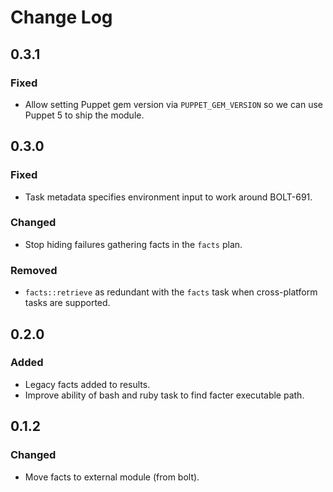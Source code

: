 # Change Log

## 0.3.1
### Fixed
- Allow setting Puppet gem version via `PUPPET_GEM_VERSION` so we can use Puppet 5 to ship the module.

## 0.3.0
### Fixed
- Task metadata specifies environment input to work around BOLT-691.

### Changed
- Stop hiding failures gathering facts in the `facts` plan.

### Removed
- `facts::retrieve` as redundant with the `facts` task when cross-platform
tasks are supported.

## 0.2.0
### Added
- Legacy facts added to results.
- Improve ability of bash and ruby task to find facter executable path.

## 0.1.2

### Changed
- Move facts to external module (from bolt).
